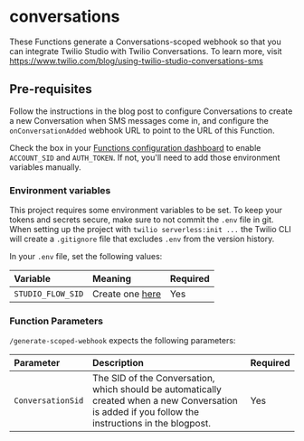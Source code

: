 # conversations

These Functions generate a Conversations-scoped webhook so that you can integrate Twilio Studio with Twilio Conversations.
To learn more, visit https://www.twilio.com/blog/using-twilio-studio-conversations-sms

## Pre-requisites

Follow the instructions in the blog post to configure Conversations to create a new Conversation when SMS messages come in, and configure the `onConversationAdded` webhook URL to point to the URL of this Function.

Check the box in your [Functions configuration dashboard](https://www.twilio.com/console/functions/configure) to enable `ACCOUNT_SID` and `AUTH_TOKEN`. If not, you'll need to add those environment variables manually.

### Environment variables

This project requires some environment variables to be set. To keep your tokens and secrets secure, make sure to not commit the `.env` file in git. When setting up the project with `twilio serverless:init ...` the Twilio CLI will create a `.gitignore` file that excludes `.env` from the version history.

In your `.env` file, set the following values:

| Variable          | Meaning                                                  | Required |
| :---------------- | :------------------------------------------------------- | :------- |
| `STUDIO_FLOW_SID` | Create one [here](https://www.twilio.com/console/studio) | Yes      |

### Function Parameters

`/generate-scoped-webhook` expects the following parameters:

| Parameter         | Description                                                                                                                                         | Required |
| :---------------- | :-------------------------------------------------------------------------------------------------------------------------------------------------- | :------- |
| `ConversationSid` | The SID of the Conversation, which should be automatically created when a new Conversation is added if you follow the instructions in the blogpost. | Yes      |
